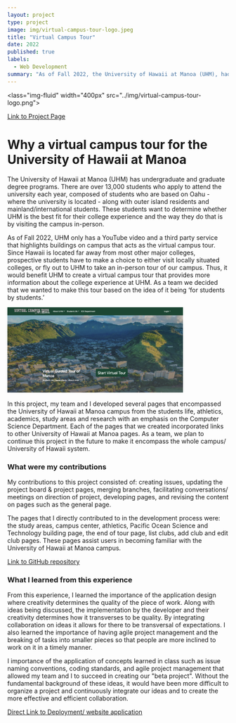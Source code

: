 ```yaml
---
layout: project
type: project
image: img/virtual-campus-tour-logo.jpeg
title: "Virtual Campus Tour"
date: 2022
published: true
labels:
  - Web Development
summary: "As of Fall 2022, the University of Hawaii at Manoa (UHM), had a virtual campus tour comprised of YouTube videos along with a third-party application that describes the buildings. By the UHM having a tour, it allowed for the university to be more accessible to out-of-state and neighboring island residents who are not able to visit campus. Therefore, my team and I created a virtual campus tour with the idea of it being 'for students by students.’"
---
```

<lass="img-fluid" width="400px" src="../img/virtual-campus-tour-logo.png">

[Link to Project Page](https://virtual-campus-tour.github.io/)

# Why a virtual campus tour for the University of Hawaii at Manoa

The University of Hawaii at Manoa (UHM) has undergraduate and graduate degree programs. There are over 13,000 students who apply to attend the university each year, composed of students who are based on Oahu - where the university is located - along with outer island residents and mainland/international students. These students want to determine whether UHM is the best fit for their college experience and the way they do that is by visiting the campus in-person.

As of Fall 2022, UHM only has a YouTube video and a third party service that highlights buildings on campus that acts as the virtual campus tour. Since Hawaii is located far away from most other major colleges, prospective students have to make a choice to either visit locally situated colleges, or fly out to UHM to take an in-person tour of our campus. Thus, it would benefit UHM to create a virtual campus tour that provides more information about the college experience at UHM. As a team we decided that we wanted to make this tour based on the idea of it being ‘for students by students.’

<img class="rounded float-start pe-4" width="400px" src="../img/virtual-campus-tour-homepage.png">

In this project, my team and I developed several pages that encompassed the University of Hawaii at Manoa campus from the students life, athletics, academics, study areas and research with an emphasis on the Computer Science Department. Each of the pages that we created incorporated links to other University of Hawaii at Manoa pages. As a team, we plan to continue this project in the future to make it encompass the whole campus/ University of Hawaii system.

### What were my contributions

My contributions to this project consisted of: creating issues, updating the project board & project pages, merging branches, facilitating conversations/ meetings on direction of project, developing pages, and revising the content on pages such as the general page. 

The pages that I directly contributed to in the development process were: the study areas, campus center, athletics,  Pacific Ocean Science and Technology building page, the end of tour page, list clubs, add club and edit club pages. These pages assist users in becoming familiar with the University of Hawaii at Manoa campus.

[Link to GitHub repository](https://github.com/virtual-campus-tour/virtual-campus-tour)

### What I learned from this experience

From this experience, I learned the importance of the application design where creativity determines the quality of the piece of work. Along with ideas being discussed, the implementation by the developer and their creativity determines how it transverses to be quality. By integrating collaboration on ideas it allows for there to be transversal of expectations. I also learned the importance of having agile project management and the breaking of tasks into smaller pieces so that people are more inclined to work on it in a timely manner. 

I  importance of the application of concepts learned in class such as issue naming conventions, coding standards, and agile project management that allowed my team and I to succeed in creating our "beta project". Without the fundamental background of these ideas, it would have been more difficult to organize a project and continuously integrate our ideas and to create the more effective and efficient collaboration.

[Direct Link to Deployment/ website application](https://uh-virtual-campus-tour.xyz/)
